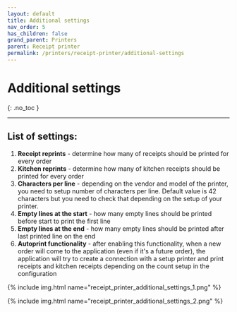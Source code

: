 ```yaml
---
layout: default
title: Additional settings
nav_order: 5
has_children: false
grand_parent: Printers
parent: Receipt printer
permalink: /printers/receipt-printer/additional-settings
---
```


# Additional settings
{: .no_toc }

---

## List of settings:
1. **Receipt reprints** - determine how many of receipts should be printed for every order
1. **Kitchen reprints** - determine how many of kitchen receipts should be printed for every order
1. **Characters per line** - depending on the vendor and model of the printer, you need to setup number of characters per line. Default value is 42 characters but you need to check that depending on the setup of your printer.
1. **Empty lines at the start** - how many empty lines should be printed before start to print the first line
1. **Empty lines at the end** - how many empty lines should be printed after last printed line on the end
1. **Autoprint functionality** - after enabling this functionality, when a new order will come to the application (even if it's a future order), the application will try to create a connection with a setup printer and print receipts and kitchen receipts depending on the count setup in the configuration

{% include img.html name="receipt_printer_additional_settings_1.png" %}

{% include img.html name="receipt_printer_additional_settings_2.png" %}